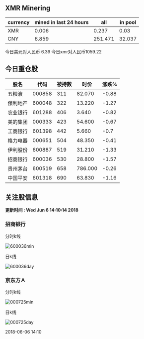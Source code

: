 ## XMR Minering

|currency|mined in last 24 hours|all|in pool|
|---|---|---|---|
|XMR|0.006|0.237|0.03|
|CNY|6.859|251.471|32.037|

今日美元对人民币 6.39	今日xmr对人民币1059.22


## 今日重仓股 

|股名|代码|被持数|时价|涨跌%|
|---|---|---|---|---|
|五粮液|000858|311|82.070|-0.88|
|保利地产|600048|322|13.220|-1.27|
|农业银行|601288|406|3.640|-0.82|
|美的集团|000333|423|54.600|-0.67|
|工商银行|601398|442|5.660|-0.7|
|格力电器|000651|504|48.350|-0.41|
|伊利股份|600887|519|31.210|-1.33|
|招商银行|600036|530|28.800|-1.57|
|贵州茅台|600519|658|786.000|-0.26|
|中国平安|601318|690|63.830|-1.16|

## 关注股信息
**更新时间 : Wed Jun  6 14:10:14 2018**
### 招商银行 
分时k线

![600036min](http://image.sinajs.cn/newchart/min/n/sh600036.gif)

日k线

![600036day](http://image.sinajs.cn/newchart/daily/n/sh600036.gif)

### 京东方Ａ 
分时k线

![000725min](http://image.sinajs.cn/newchart/min/n/sz000725.gif)

日k线

![000725day](http://image.sinajs.cn/newchart/daily/n/sz000725.gif)

2018-06-06 14:10